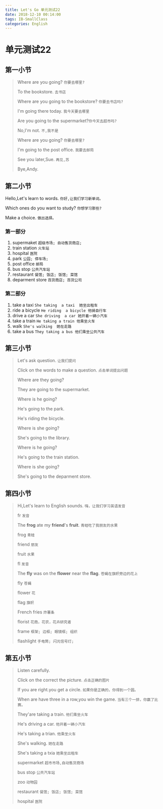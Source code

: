```yaml
---
title: Let's Go 单元测试22
date: 2018-12-10 00:14:00
tags: IB-SmallClass
categories: English
---
```



# 单元测试22

## 第一小节

> Where are you going? `你要去哪里?`
> 
> To the bookstore. `去书店`
> 
> Where are you going to the bookstore? `你要去书店吗?`
> 
> I'm going there today. `我今天要去哪里`
> 
> Are you going to the supermarket?`你今天去超市吗?`
> 
> No,I'm not. `不,我不是`
> 
> Where are you going? `你要去哪里?`
> 
> I'm going to the post office. `我要去邮局`
> 
> See you later,Sue. `再见,苏`
> 
> Bye,Andy.

## 第二小节

Hello,Let's learn to words. `你好,让我们学习新单词。`

Which ones do you want to study? `你想学习那些?`

Make a choice. `做出选择。`

### 第一部分

1. supermaket  `超级市场; 自动售货商店;`
2. train station `火车站`
3. hospital `医院`
4. park `公园; 停车场;`
5. post office `邮局`
6. bus stop `公共汽车站`
7. restaurant `餐馆; 饭店; 饭馆; 菜馆`
8. deparment store `百货商店; 百货公司`

### 第二部分

1. take a taxi `She taking  a taxi  她坐出租车`
2. ride a bicycle `He riding  a bicycle 他骑自行车 `
3. drive a car `She driving  a car 她开着一辆小汽车 `
4. take  a train `He taking a train 他乘坐火车`
5. walk `She's walking  她在走路`
6. take a bus `They taking a bus 他们乘坐公共汽车`



## 第三小节

> Let's ask question. `让我们提问`
> 
> Click on the words to make a question. `点击单词提出问题`
> 
> Where are they going?
> 
> They are going to the supermarket.
> 
> Where is he going? 
> 
> He's going to the park.
> 
> He's riding the bicycle.
> 
> Where is she going?
> 
> She's going to the library.
> 
> Where is he going?
> 
> He's  going to the train station.
> 
> Where is she going?
> 
> She's going to the deparment store.


## 第四小节

> Hi,Let's learn to English sounds. `嗨，让我们学习英语发音`
> 
> fr `发音`
> 
> The **frog** ate my **friend**'s **fruit**. `青蛙吃了我朋友的水果`
> 
> frog `青蛙`
> 
> friend `朋友`
> 
> fruit `水果`
> 
> fl `发音`
> 
> The **fly** was  on the  **flower**  near  the  **flag**. `苍蝇在旗帜旁边的花上`
> 
> fly `苍蝇`
> 
> flower `花`
> 
> flag `旗帜`
> 
> French fries `炸薯条`
> 
> florist `花商，花农，花卉研究者`
> 
> frame `框架; 边框; 眼镜框; 组织`
> 
> flashlight `手电筒; 闪光信号灯;`

## 第五小节

> Listen carefully.
> 
> Click on the correct the picture. `点击正确的图片`
> 
> If you are right.you get a circle. `如果你是正确的，你得到一个圆。`
> 
> When are have three in a row,you  win the game. `当有三个一排，你赢了比赛。`
> 
> They'are  taking a  train. `他们乘坐火车`
> 
> He's driving a car. `他开着一辆小汽车`
> 
> He's taking a trian. `他乘坐火车`
> 
> She's walking. `她在走路`
> 
> She's taking a txia `她乘坐出租车`
> 
> supermarket `超市市场,自动售货商场`
> 
> bus stop `公共汽车站`
> 
> zoo `动物园`
> 
> restaurant `餐馆; 饭店; 饭馆; 菜馆`
> 
> hospital `医院`

